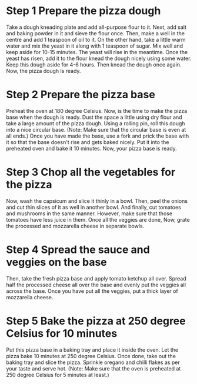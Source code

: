 # Step 1 Prepare the pizza dough
Take a dough kneading plate and add all-purpose flour to it. Next, add salt and baking powder in it and sieve the flour once. Then, make a well in the centre and add 1 teaspoon of oil to it. On the other hand, take a little warm water and mix the yeast in it along with 1 teaspoon of sugar. Mix well and keep aside for 10-15 minutes. The yeast will rise in the meantime. Once the yeast has risen, add it to the flour knead the dough nicely using some water. Keep this dough aside for 4-6 hours. Then knead the dough once again. Now, the pizza dough is ready.

# Step 2 Prepare the pizza base
Preheat the oven at 180 degree Celsius. Now, is the time to make the pizza base when the dough is ready. Dust the space a little using dry flour and take a large amount of the pizza dough. Using a rolling pin, roll this dough into a nice circular base. (Note: Make sure that the circular base is even at all ends.) Once you have made the base, use a fork and prick the base with it so that the base doesn't rise and gets baked nicely. Put it into the preheated oven and bake it 10 minutes. Now, your pizza base is ready.

# Step 3 Chop all the vegetables for the pizza
Now, wash the capsicum and slice it thinly in a bowl. Then, peel the onions and cut thin slices of it as well in another bowl. And finally, cut tomatoes and mushrooms in the same manner. However, make sure that those tomatoes have less juice in them. Once all the veggies are done, Now, grate the processed and mozzarella cheese in separate bowls.

# Step 4 Spread the sauce and veggies on the base
Then, take the fresh pizza base and apply tomato ketchup all over. Spread half the processed cheese all over the base and evenly put the veggies all across the base. Once you have put all the veggies, put a thick layer of mozzarella cheese.

# Step 5 Bake the pizza at 250 degree Celsius for 10 minutes
Put this pizza base in a baking tray and place it inside the oven. Let the pizza bake 10 minutes at 250 degree Celsius. Once done, take out the baking tray and slice the pizza. Sprinkle oregano and chilli flakes as per your taste and serve hot. (Note: Make sure that the oven is preheated at 250 degree Celsius for 5 minutes at least.)

